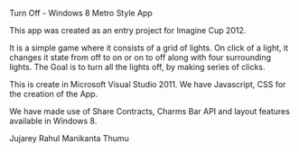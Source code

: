 Turn Off - Windows 8 Metro Style App

This app was created as an entry project for Imagine Cup 2012.

It is a simple game where it consists of a grid of lights. On click of a light, it changes it state from off to on or on to off along with four surrounding lights. The Goal is to turn all the lights off, by making series of clicks.

This is create in Microsoft Visual Studio 2011. We have Javascript, CSS for the creation of the App.

We have made use of Share Contracts, Charms Bar API and layout features available in Windows 8.

Jujarey Rahul
Manikanta Thumu
